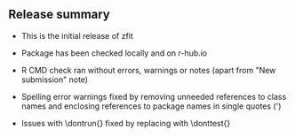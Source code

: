 
## Release summary

* This is the initial release of zfit

* Package has been checked locally and on r-hub.io

* R CMD check ran without errors, warnings or notes (apart from "New submission" note)

* Spelling error warnings fixed by removing unneeded references to class names and enclosing references to package names in single quotes (')

* Issues with \dontrun{} fixed by replacing with \donttest{} 

